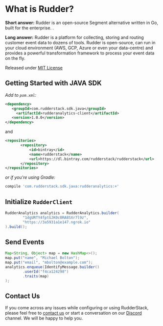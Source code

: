 # What is Rudder?

**Short answer:**
Rudder is an open-source Segment alternative written in Go, built for the enterprise. .

**Long answer:**
Rudder is a platform for collecting, storing and routing customer event data to dozens of tools. Rudder is open-source, can run in your cloud environment (AWS, GCP, Azure or even your data-centre) and provides a powerful transformation framework to process your event data on the fly.

Released under [MIT License](https://opensource.org/licenses/MIT)

## Getting Started with JAVA SDK

*Add to `pom.xml`:*

```xml
<dependency>
   <groupId>com.rudderstack.sdk.java</groupId>
	 <artifactId>rudderanalytics-client</artifactId>
   <version>1.0.0</version>
</dependency>
```
and
```xml
<repositories>
       <repository>
           <id>bintray</id>
           <name>rudderstack</name>
           <url>https://dl.bintray.com/rudderstack/rudderstack</url>
       </repository>
</repositories>
```

*or if you're using Gradle:*

```bash
compile 'com.rudderstack.sdk.java:rudderanalytics:+'
```

## Initialize ```RudderClient```
```java
RudderAnalytics analytics = RudderAnalytics.builder(
        "1dgURTY4fptGJK0c0RA8SXr7l9z",
        "https://3a5931a1e147.ngrok.io"
).build();
```

## Send Events
```java
Map<String, Object> map = new HashMap<>();
map.put("name", "Michael Bolton");
map.put("email", "mbolton@example.com");
analytics.enqueue(IdentifyMessage.builder()
        .userId("f4ca124298")
        .traits(map)
);
```

## Contact Us
If you come across any issues while configuring or using RudderStack, please feel free to [contact us](https://rudderstack.com/contact/) or start a conversation on our [Discord](https://discordapp.com/invite/xNEdEGw) channel. We will be happy to help you.
